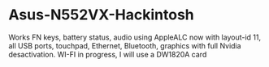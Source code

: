 # Asus-N552VX-Hackintosh

Works FN keys, battery status, audio using AppleALC now with layout-id 11, all USB ports, touchpad, Ethernet, Bluetooth, graphics with full Nvidia desactivation. WI-FI in progress, I will use a DW1820A card
